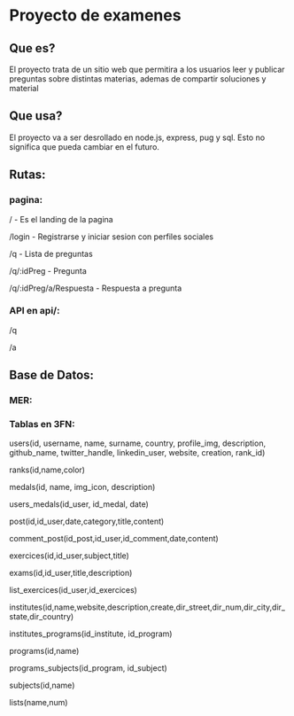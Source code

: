 # Proyecto de examenes

## Que es?

El proyecto trata de un sitio web que permitira a los usuarios leer y publicar preguntas sobre distintas materias, ademas de compartir soluciones y material

## Que usa?

El proyecto va a ser desrollado en node.js, express, pug y sql. Esto no significa que pueda cambiar en el futuro.

## Rutas:
### pagina:

/ - Es el landing de la pagina

/login - Registrarse y iniciar sesion con perfiles sociales

/q - Lista de preguntas  

/q/:idPreg - Pregunta

/q/:idPreg/a/Respuesta - Respuesta a pregunta

### API en api/:

/q

/a

## Base de Datos:

### MER:

### Tablas en 3FN:

users(id, username, name, surname, country, profile_img, description, github_name, twitter_handle, linkedin_user, website, creation, rank_id)

ranks(id,name,color)

medals(id, name, img_icon, description)

users_medals(id_user, id_medal, date)

post(id,id_user,date,category,title,content)

comment_post(id_post,id_user,id_comment,date,content)

exercices(id,id_user,subject,title)

exams(id,id_user,title,description)

list_exercices(id_user,id_exercices)

institutes(id,name,website,description,create,dir_street,dir_num,dir_city,dir_state,dir_country)

institutes_programs(id_institute, id_program)

programs(id,name)

programs_subjects(id_program, id_subject)

subjects(id,name)

lists(name,num)
